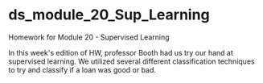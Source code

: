 # ds_module_20_Sup_Learning
Homework for Module 20 - Supervised Learning


In this week's edition of HW, professor Booth had us try our hand at supervised learning. We utilized several different classification techniques to try and classify if a loan was good or bad.